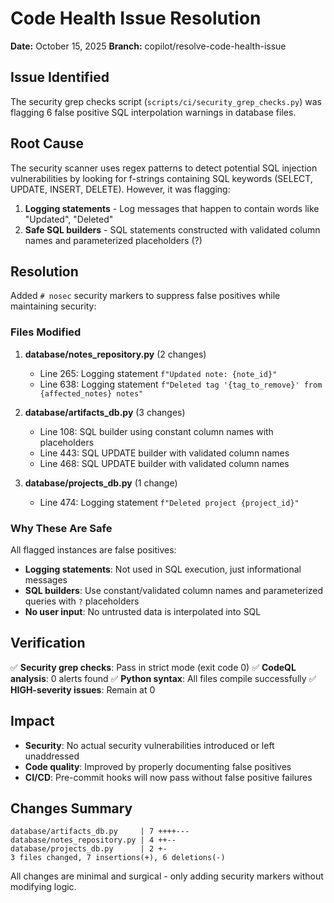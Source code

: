 # Code Health Issue Resolution

**Date:** October 15, 2025
**Branch:** copilot/resolve-code-health-issue

## Issue Identified

The security grep checks script (`scripts/ci/security_grep_checks.py`) was flagging 6 false positive SQL interpolation warnings in database files.

## Root Cause

The security scanner uses regex patterns to detect potential SQL injection vulnerabilities by looking for f-strings containing SQL keywords (SELECT, UPDATE, INSERT, DELETE). However, it was flagging:

1. **Logging statements** - Log messages that happen to contain words like "Updated", "Deleted"
2. **Safe SQL builders** - SQL statements constructed with validated column names and parameterized placeholders (?)

## Resolution

Added `# nosec` security markers to suppress false positives while maintaining security:

### Files Modified

1. **database/notes_repository.py** (2 changes)
   - Line 265: Logging statement `f"Updated note: {note_id}"`
   - Line 638: Logging statement `f"Deleted tag '{tag_to_remove}' from {affected_notes} notes"`

2. **database/artifacts_db.py** (3 changes)
   - Line 108: SQL builder using constant column names with placeholders
   - Line 443: SQL UPDATE builder with validated column names
   - Line 468: SQL UPDATE builder with validated column names

3. **database/projects_db.py** (1 change)
   - Line 474: Logging statement `f"Deleted project {project_id}"`

### Why These Are Safe

All flagged instances are false positives:

- **Logging statements**: Not used in SQL execution, just informational messages
- **SQL builders**: Use constant/validated column names and parameterized queries with `?` placeholders
- **No user input**: No untrusted data is interpolated into SQL

## Verification

✅ **Security grep checks**: Pass in strict mode (exit code 0)
✅ **CodeQL analysis**: 0 alerts found
✅ **Python syntax**: All files compile successfully
✅ **HIGH-severity issues**: Remain at 0

## Impact

- **Security**: No actual security vulnerabilities introduced or left unaddressed
- **Code quality**: Improved by properly documenting false positives
- **CI/CD**: Pre-commit hooks will now pass without false positive failures

## Changes Summary

```
database/artifacts_db.py     | 7 ++++---
database/notes_repository.py | 4 ++--
database/projects_db.py      | 2 +-
3 files changed, 7 insertions(+), 6 deletions(-)
```

All changes are minimal and surgical - only adding security markers without modifying logic.
